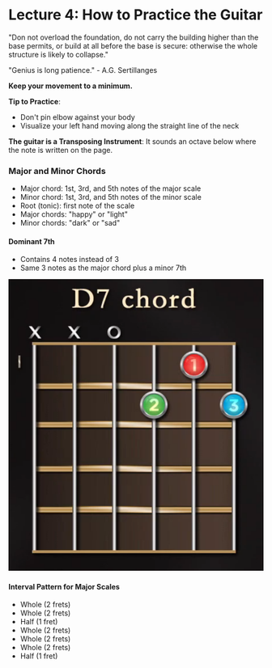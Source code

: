 # Lecture 4: How to Practice the Guitar

"Don not overload the foundation,
do not carry the building
higher than the base permits,
or build at all before the base is secure:
otherwise the whole structure is likely to collapse."

"Genius is long patience." - A.G. Sertillanges

**Keep your movement to a minimum.**

**Tip to Practice**:

- Don't pin elbow against your body
- Visualize your left hand moving along the straight line of the neck

**The guitar is a Transposing Instrument**: It sounds an octave below where the note is written on the page.

### Major and Minor Chords

- Major chord: 1st, 3rd, and 5th notes of the major scale
- Minor chord: 1st, 3rd, and 5th notes of the minor scale
- Root (tonic): first note of the scale
- Major chords: "happy" or "light"
- Minor chords: "dark" or "sad"

#### Dominant 7th

- Contains 4 notes instead of 3
- Same 3 notes as the major chord plus a minor 7th

![d7 chord](./images/d7-chord.png)

#### Interval Pattern for Major Scales

- Whole (2 frets)
- Whole (2 frets)
- Half (1 fret)
- Whole (2 frets)
- Whole (2 frets)
- Whole (2 frets)
- Half (1 fret)



